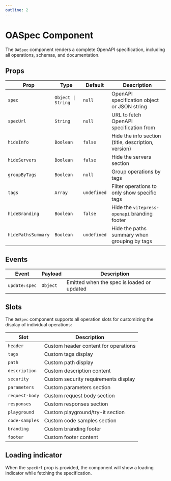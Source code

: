 ```yaml
---
outline: 2
---
```


# OASpec Component

The `OASpec` component renders a complete OpenAPI specification, including all operations, schemas, and documentation.

## Props

| Prop | Type | Default | Description |
|------|------|---------|-------------|
| `spec` | `Object \| String` | `null` | OpenAPI specification object or JSON string |
| `specUrl` | `String` | `null` | URL to fetch OpenAPI specification from |
| `hideInfo` | `Boolean` | `false` | Hide the info section (title, description, version) |
| `hideServers` | `Boolean` | `false` | Hide the servers section |
| `groupByTags` | `Boolean` | `null` | Group operations by tags |
| `tags` | `Array` | `undefined` | Filter operations to only show specific tags |
| `hideBranding` | `Boolean` | `false` | Hide the `vitepress-openapi` branding footer |
| `hidePathsSummary` | `Boolean` | `undefined` | Hide the paths summary when grouping by tags |

## Events

| Event | Payload | Description |
|-------|---------|-------------|
| `update:spec` | `Object` | Emitted when the spec is loaded or updated |

## Slots

The `OASpec` component supports all operation slots for customizing the display of individual operations:

| Slot | Description |
|------|-------------|
| `header` | Custom header content for operations |
| `tags` | Custom tags display |
| `path` | Custom path display |
| `description` | Custom description content |
| `security` | Custom security requirements display |
| `parameters` | Custom parameters section |
| `request-body` | Custom request body section |
| `responses` | Custom responses section |
| `playground` | Custom playground/try-it section |
| `code-samples` | Custom code samples section |
| `branding` | Custom branding footer |
| `footer` | Custom footer content |

## Loading indicator

When the `specUrl` prop is provided, the component will show a loading indicator while fetching the specification.
